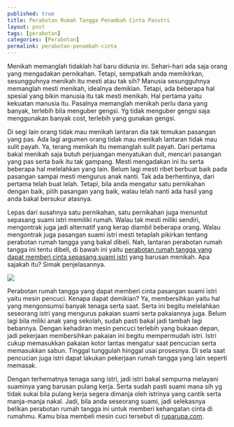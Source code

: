 ```yaml
---
published: true
title: Perabotan Rumah Tangga Penambah Cinta Pasutri
layout: post
tags: [perabotan]
categories: [Perabotan]
permalink: perabotan-penambah-cinta
---
```

Menikah memanglah tidaklah hal baru didunia ini. Sehari-hari ada saja orang yang mengadakan pernikahan. Tetapi, sempatkah anda memikirkan, sesungguhnya menikah itu mesti atau tak sih? Manusia sesungguhnya memanglah mesti menikah, idealnya demikian. Tetapi, ada beberapa hal spesial yang bikin manusia itu tak mesti menikah. Hal pertama yaitu kekuatan manusia itu. Pasalnya memanglah menikah perlu dana yang banyak, terlebih bila menguber gengsi. Yg tidak menguber gengsi saja menggunakan banyak cost, terlebih yang gunakan gengsi. 

Di segi lain orang tidak mau menikah lantaran dia tak temukan pasangan yang pas. Ada lagi argumen orang tidak mau menikah lantaran tidak mau sulit payah. Ya, terang menikah itu memanglah sulit payah. Dari pertama bakal menikah saja butuh perjuangan menyatukan duit, mencari pasangan yang pas serta baik itu tak gampang. Mesti mengadakan ini itu serta beberapa hal melelahkan yang lain. Belum lagi mesti ribet berbuat baik pada pasangan sampai mesti mengurus anak nanti. Tak ada berhentinya, dari pertama telah buat lelah. Tetapi, bila anda mengatur satu pernikahan dengan baik, pilih pasangan yang baik, walau lelah nanti ada hasil yang anda bakal bersukur atasnya. 

Lepas dari susahnya satu pernikahan, satu pernikahan juga menuntut sepasang suami istri memiliki rumah. Walau tak mesti miliki sendiri, mengontrak juga jadi alternatif yang kerap diambil beberapa orang. Walau mengontrak juga pasangan suami istri mesti tetaplah pikirkan tentang perabotan rumah tangga yang bakal dibeli. Nah, lantaran perabotan rumah tangga ini tentu dibeli, di bawah ini yaitu <a href="https://www.cognitoforms.com/Landry2/PerabotanRumahTanggaYangMenambahCinta">perabotan rumah tangga yang dapat memberi cinta sepasang suami istri</a> yang barusan menikah. Apa sajakah itu? Simak penjelasannya. 

<img src="http://3.bp.blogspot.com/-TCkZ16q9Kms/T5VoSQFZa8I/AAAAAAAAAoA/ykKCfAvsKT8/s1600/Mesin+Cuci.jpg">

Perabotan rumah tangga yang dapat memberi cinta pasangan suami istri yaitu mesin pencuci. Kenapa dapat demikian? Ya, membersihkan yaitu hal yang mengonsumsi banyak tenaga serta saat. Serta ini begitu melelahkan seseorang istri yang mengurus pakaian suami serta pakaiannya juga. Belum lagi bila miliki anak yang sekolah, sudah pasti bakal jadi tambah lagi bebannya. Dengan kehadiran mesin pencuci terlebih yang bukaan depan, jadi pekerjaan membersihkan pakaian ini begitu mempermudah istri. Istri cukup memasukkan pakaian kotor lantas mengatur saat pencucian serta memasukkan sabun. Tinggal tunggulah hinggal usai prosesnya. Di sela saat pencucian juga istri dapat lakukan pekerjaan rumah tangga yang lain seperti memasak. 

Dengan terhematnya tenaga sang istri, jadi istri bakal sempurna melayani suaminya yang barusan pulang kerja. Serta sudah pasti suami mana sih yg tidak sukai bila pulang kerja segera dimanja oleh istrinya yang cantik serta manja-manja nakal. Jadi, bila anda seseorang suami, jadi selekasnya belikan perabotan rumah tangga ini untuk memberi kehangatan cinta di rumahmu. Kamu bisa membeli mesin cuci tersebut di <a href="https://www.ruparupa.com">ruparupa.com</a>.